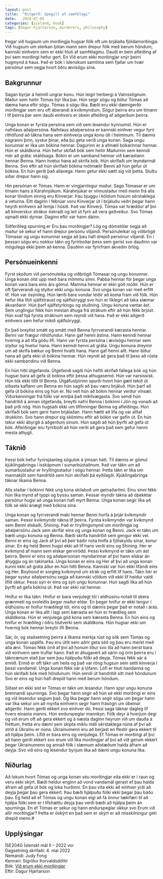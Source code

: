 ```yaml
---
layout: post
title:  "Ritgerð: Spegill af samfélagi"
date:   2024-07-05
categories: [iceland, book]
tags: [dagur-hjartarson, murderers, philosophy]
---
```


Þegar við hugsum um morðingja hugsar fólk oft um brjálaða  fjöldamorðingja. Við
hugsum um sterkan ljótan mann sem drepur fólk með berum höndum, kannski
einhvern sem er ekki hluti af samfélaginu. Dauði er bein afleiðing af þvi sem
morðingi hefur gert. En Við erum ekki morðingjar snýr þeirri hugmynd á haus.
Það er bók í íslenskum samtíma sem fjallar um tvær persónur sem segja hvort
öðru ævisögu sína.

## Bakgrunnur
Sagan byrjar á heimili ungrar konu. Hún leigir herbergi á Vatnsstígnum. Maður
sem heitir Tómas býr líka þar. Hún segir sögu og biður Tómas að dæma hana eftir
sögu. Tómas á sögu líka. Bæði eru ekki dæmigerðir morðingjar sem eru oft
áberandi á kvikmyndum. Sögur þeirra eru um tímann í líf þeirra þar sem dauði
einhvers er óbein afleiðing af aðgerðum þeirra.

Unga konan er fyrsta persóna sem við sem lesendur kynnumst. Hún er nafnlaus
aðalpersóna. Nafnlaus aðalpersóna er kannski einhver vegur fyrir rithöfund að
tákna hana sem einhverja unga konu úti í heiminum. Til dæmis nágranni þinn,
systur þínar, eða þú geta verið unga konan. Saga ungu konunnar er líka um
bókina hennar. Dagurinn er á afmæli bókarinnar hennar. Hún er skáldkona. Hún
hefur skifað bók sem heitir Maðurinn sem kenndi mér að gráta: skáldsaga. Bókin
er um samband hennar við kærastann hennar Benna. Hann hvetur hana að skrifa
bók. Hún skrifaði um leyndarmál Benna. Svo eftir að hún skrifaði bókina
mótmælir Benni að hún gefur út bókina. En hún gerði það allavega. Hann getur
ekki sætt sig við þetta. Stuttu síðar drepur hann sig.

Hin persónan er Tómas. Hann er vingjarnlegur maður. Saga Tómasar er um tímann
hans á Kárahnjúkum. Kárahnjúkar er vinnustaður með menn frá alls konar löndum
einnig eru Kínverjar. Þau bjuggu í köldum húsum sérstaklega á veturna. Eitt
daginn í febrúar voru Kínverjar út í brjáluðu veðri þegar hann heyrði einhvern
að lemja í húsið. Það var Kínverji. Tómas var hræddur af því að kínverskur
strákur öskraði og leit út fyrir að vera geðveikur. Svo Tómas opnaði ekki
dyrnar. Daginn eftir var hann dáinn.

Siðferðileg spurning er Eru þau morðingjar? Lög og dómstólar segja að maður sé
sekur ef hann drepur persónu viljandi. Persónuleikar og viðbrögð Tómasar og
ungu konunnar segja að þau hafi drepið persónur viljandi. En í þessari sögu eru
nokkur tákn og fyrirboðar þess sem gerist svo dauðinn var mögulega ekki þeim að
kenna. Dauðinn var fyrirfram ákveðin örlög.

## Persónueinkenni
Fyrst skoðum við persónuleika og viðbrögð Tómasar og ungu konunnar. Unga konan
ólst upp með bara mömmu sinni. Pabba hennar fór þegar unga konan vara bara eins
árs gömul. Mamma hennar er ekki góð móðir. Hún er oft fjarverandi og styður
ekki ungu konuna. Svo unga konan var með erfitt líf. Hún var ósýnileg. Hún
lærði bara vondar leiðir að koma fram við fólk. Hún hefur líka lítið
sjálfstraust og sjálfsöryggi svo hún er líklegri að taka slæmar ákvarðanir. Hún
þarf sjálfstyrkingu og stuðning. Ungu konuna vantar ást. Sem unglingur fékk hún
mestan áhuga frá strákum eftir að hún fékk brjóst. Hún svaf hjá fyrsta stráknum
sem reyndi við hana. Það er ekki aðgerð einhvers sem hefur mikið sjálfsöryggi.

En það breytist smátt og smátt með Benna fyrrverandi kærasta hennar. Benni var
frægur rithöfundur. Hann gaf henni ástina. Hann kenndi hennar hvernig á að lifa
góðu lífi. Hann var fyrsta persóna í ævisögu hennar sem styður og hvetur hana.
Hann kenndi henni að gráta. Ungu konuna dreymir um að skrifa bækur og Benni
hvatti hana. Hann gaf henni allt. Hann biður hana að gefa ekki út bókina
hennar. Hún reyndi að gera það til þess að rústa ekki sambandinu við Benna.

En hún hitti útgefanda. Útgefandi sagði hún hefði skrifað fallega bók og hún
hugsar bara að gefa út bókina eftir þessa athugasemd. Hún var narsissisk. Hún
tók ekki tillit til Benna. Útgáfustjórinn spurði hvort hún gæti tekið út
síðasta kaflann um Benna en hún sagði að þau væru brjáluð. Hún þarf að gefa út
bókina eins og hún er. Nú veit hún að bókin hennar verður vinsæl.
Viðurkenningar frá fólki var ennþá það mikilvægasta. Svo sendi hún handritið á
annan útgefanda, breytti nafni Benna í bókinni í Jón og vonaði að það yrði nóg.
Hún hugsaði ekki um tilfinningar Benna og afleiðingu. Hún skrifaði bók sem
gerir hann brjálaðan. Hann hætti að lifa og var alltaf drukkinn. Svo hann
drepur sig skömmu eftir að bókin var gefin út. En hún tekur ekki ábyrgð á
aðgerðum sínum. Hún sagði að hún þyrfti að gefa út bók. Afleiðingar eru
fyrirboði að hún verði að gera það sem gefur henni mesta athygli.

## Táknið
Þessi bók hefur fyrirsjáanleg sögulok á ýmsan hátt. Til dæmis er gömul
kjúklingabringa í ísskápnum í sumarbústaðnum. Það var tákn um að sumarbústaður
er hryllingsstaður í sögu hennar. Þetta tákn er líka um mannakjöt sem handritið
sem hún skrifaði þá eyðilagði. Kjúklingabringa táknar líkama Benna.

Alls staðar í bókinni fékk ung kona skilaboð um getnaðarlimi. Einu sinni fékk
hún líka mynd af typpi og byssu saman. Þessar myndir tákna að óþekktar persónur
hugsi að unga konan hafi myrt Benna. Unga konan segir líka að fólk sé ekki
ánægt með bókina sína.

Unga konan og fyrrverandi maki hennar Benni horfa á þrjár kvikmyndir saman.
Þessir kvikmyndir tákna líf þeirra. Fyrsta kvikmyndin var kvikmynd sem Benni
elskaði, Shining. Það er hryllingsmynd um morðingja og aðalpersónu Jack sem
skrifar eins og unga konan og Benni. Jack er tákn um bæði ungu konuna og Benna.
Bæði skrifa handritið sem gengur ekki vel. Benni er eins og Jack af því að þeir
báðir nota hnífa á fjölskyldu sínar, konur sínar. En ég held Benni hugsi ekki
að líf hans verði eins og Shining. Her er kvikmynd af mann sem elskar
gervirödd. Þessi kvikmynd er tákn um ást þeirra. Benni er eins og aðalpersonan
myndarinnar af því hann elskar án áhyggju og án takmarka. Unga konan er eins og
Her af því að unga konan kunni ekki að gráta áður en hún hitti Benna. Kannski
var hún ekki lifandi eins og Her. Boyhood er sorgleg kvikmynd um strák og
erfitt líf hans. Tákn hér er þegar systur aðalpersónu segja að kannski völdum
við ekki líf heldur valdi lífið okkur. Þessi sýn er eins og sýn ungu konunnar.
Hún sagði líka að hún þyrfti að gefa bókina út. Það var ekki val hennar.

Hnífur er líka tákn. Hnifur er bara venjulegt tól í eldhúsinu notað til skera
grænmeti og svoleiðis þegar maður eldar. En þegar hnífur er ekki lengur í
eldhúsinu er hnífur hræðilegt tól, eins og til dæmis þegar það er notað í árás.
Unga konan er líka allt í lagi sem kærasta en hún er hrædileg sem skáldkona.
Hún er venjulega góð kona sem kærasta Benna. En hún eins og hnífur er hræðileg
í öðru hlutverki sem skáldkona. Hún hugsar ekki um hvernig bók hennar breytir
lífi Benna.

Sár, ör, og staðsetning þeirra á líkama merkja rúst og sök sem Tómas og unga
konan upplifa. Þau eru útlit sem aðrir geta séð og þau eru merkt með alla ævi.
Tómas fékk örið af því að honum líður svo illa að hann berst bara við einhvern
sem truflar hann. Það er áhugavert að sárin og örin þeirra eru í táknrænum stað
þar sem þau hjálpuðu fólki að deyja. Tómas fékk sár á ennið. Ennið er oft tákn
um heila og það var röng hugsun sem setti kínverja í þessi vandamál. Unga konan
fékk sár á lófann. Lófi er hluti handanna og hún skrifaði bók með höndunum. Hún
sendi út handritið sitt með höndunum Svo er eins og hún hafi drepið hann með
berum höndum.

Síðast en ekki síst er Tómas er tákn um lesandur. Hann spyr ungu konuna
brennandi spurninga. Svo þegar hann segir að hún sé ekki morðingi er eins og
við lesendur segjum það. Og líka þegar hann segir sögu um þegar hann var líka
sekur um að myrða einhvern segir hann frásögn um óbeinar aðgerðir. Hann gerði
ekkert svo einhver dó. Þessi saga táknar dagleg líf hvers einasta manns. Hún
endurspeglar mannkyn. Fólk deyr á hverjum degi og við erum oft að gera ekkert
og á næsta daginn heyrum við um dauða á fréttum. Þetta eru dæmi sem skipta
miklu máli sérstaklega núna af því að stríð á Úkraínu er núna. Úkraínumenn eru
að berjast en flestir gera ekkert til að hjálpa þeim. Lífið er bara eins og
venjulega. Ef Tómas er morðingi af því að hann gerði ekkert svo erum við líka
morðingjar af því að við gerum ekkert þegar Úkraínumenn og annað fólk í slæmum
aðstæðum halda áfram að deyja. Svo við eins og lesendur byrjum líka að dæmi
ungu konuna líka.

## Niðurlag
Að lokum hvort Tómas og unga konan séu morðingjar eða ekki er í raun og veru
ekki skýrt. Bæði heldur enginn að vond vandamál gerast ef þau halda áfram að
gefa út bók og loka hurðinni. En þau vita ekki að einhver yrði að deyja þegar
þau gera ekkert. Þau bæði hjálpuðu fólki ekki þegar þau báðu þau. Ég held að ef
Tómas og ungu konan eigi að fá önnur tækifæri til að hjálpa fólki sem er í
lífshættu deyja þau verði bæði að hjálpa þeim án spurninga. En ef Tómas er
sekur og hann endurspeglar okkur svo Erum við allir morðingjar? Þetta er óskýrt
en það sem er skýrt er að misskilningur geti drepið menn.# 

## Upplýsingar
ÍSE204G Íslenskt mál II – 2022 vor \
Dagsetning skrifaði: 4. mai 2022 \
Nemandi: Judy Fong \
Kennari: Sigríður Þorvaldsdóttir \
Bók: [Við erum ekki morðingjar](https://www.forlagid.is/vara/vid-erum-ekki-mordingjar/) \
Eftir: Dagur Hjartarson
